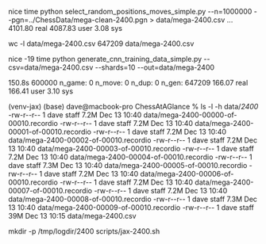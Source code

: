 
nice time python select_random_positions_moves_simple.py --n=1000000 --pgn=../ChessData/mega-clean-2400.pgn  > data/mega-2400.csv
...
     4101.80 real      4087.83 user         3.08 sys


wc -l data/mega-2400.csv
  647209 data/mega-2400.csv


nice -19 time python generate_cnn_training_data_simple.py --csv=data/mega-2400.csv --shards=10 --out=data/mega-2400

150.8s 600000
n_game:  0
n_move:  0
n_dup:  0
n_gen:  647209
      166.07 real       166.41 user         3.10 sys

(venv-jax) (base) dave@macbook-pro ChessAtAGlance % ls -l -h data/*2400*
-rw-r--r--  1 dave  staff   7.2M Dec 13 10:40 data/mega-2400-00000-of-00010.recordio
-rw-r--r--  1 dave  staff   7.2M Dec 13 10:40 data/mega-2400-00001-of-00010.recordio
-rw-r--r--  1 dave  staff   7.2M Dec 13 10:40 data/mega-2400-00002-of-00010.recordio
-rw-r--r--  1 dave  staff   7.2M Dec 13 10:40 data/mega-2400-00003-of-00010.recordio
-rw-r--r--  1 dave  staff   7.2M Dec 13 10:40 data/mega-2400-00004-of-00010.recordio
-rw-r--r--  1 dave  staff   7.3M Dec 13 10:40 data/mega-2400-00005-of-00010.recordio
-rw-r--r--  1 dave  staff   7.2M Dec 13 10:40 data/mega-2400-00006-of-00010.recordio
-rw-r--r--  1 dave  staff   7.2M Dec 13 10:40 data/mega-2400-00007-of-00010.recordio
-rw-r--r--  1 dave  staff   7.2M Dec 13 10:40 data/mega-2400-00008-of-00010.recordio
-rw-r--r--  1 dave  staff   7.3M Dec 13 10:40 data/mega-2400-00009-of-00010.recordio
-rw-r--r--  1 dave  staff    39M Dec 13 10:15 data/mega-2400.csv

mkdir -p /tmp/logdir/2400
scripts/jax-2400.sh
